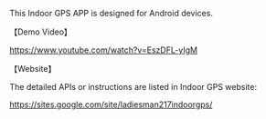 This Indoor GPS APP is designed for Android devices.

【Demo Video】

https://www.youtube.com/watch?v=EszDFL-yIgM

【Website】

The detailed APIs or instructions are listed in Indoor GPS website:

https://sites.google.com/site/ladiesman217indoorgps/
